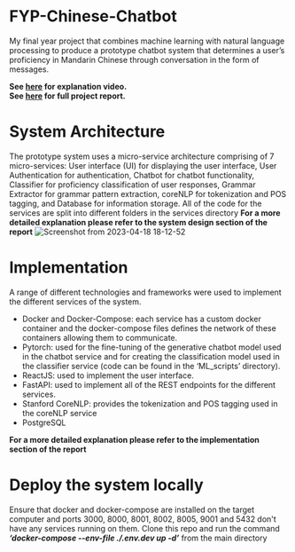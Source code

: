  # FYP-Chinese-Chatbot
My final year project that combines machine learning with natural language processing to produce a prototype chatbot system that determines a
user’s proficiency in Mandarin Chinese through conversation in the form of messages.

**See [here](FYP_Chinese_Chatbot_Demo.mp4?raw=true) for explanation video.** <br />
**See [here](Using%20Natural%20Language%20Processing%20and%20Machine%20Learning%20to%20address%20the%20Language%20Learning%20Plateau.pdf) for full project report.**

# System Architecture 
The prototype system uses a micro-service architecture comprising of 7 micro-services: User interface (UI) for displaying the user interface, 
User Authentication for authentication, Chatbot for chatbot functionality, Classifier for proficiency classification of user responses, 
Grammar Extractor for grammar pattern extraction, coreNLP for tokenization and POS tagging, and Database for information storage. All of the code for the services are split into different folders in the services directory **For a more detailed explanation please refer to the system design section of the report**
![Screenshot from 2023-04-18 18-12-52](https://user-images.githubusercontent.com/47543130/232853584-69999ec0-2aa8-4416-9192-adfee66034ba.png)

# Implementation
A range of different technologies and frameworks were used to implement the different services of the system. 
- Docker and Docker-Compose: each service has a custom docker container and the docker-compose files defines the network of these containers allowing them to communicate. 
- Pytorch: used for the fine-tuning of the generative chatbot model used in the chatbot service and for creating the classification model used in the classifier service (code can be found in the ‘ML_scripts’ directory). 
- ReactJS: used to implement the user interface. 
- FastAPI: used to implement all of the REST endpoints for the different services. 
- Stanford CoreNLP: provides the tokenization and POS tagging used in the coreNLP service
- PostgreSQL

**For a more detailed explanation please refer to the implementation section of the report**

# Deploy the system locally
Ensure that docker and docker-compose are installed on the target computer and ports 3000, 8000, 8001, 8002, 8005, 9001 and 5432 don't have any services running on them. 
Clone this repo and run the command ***‘docker-compose --env-file ./.env.dev up -d’*** from the main directory
